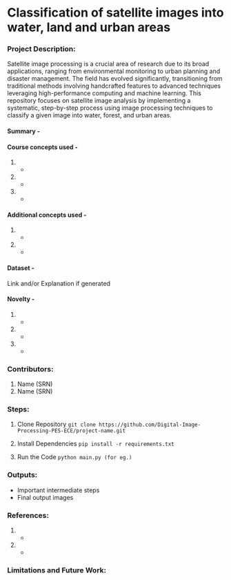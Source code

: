 # Classification of satellite images into water, land and urban areas

### Project Description: 
Satellite image processing is a crucial area of research due to its broad applications, ranging from environmental monitoring to urban planning and disaster management. The field has evolved significantly, transitioning from traditional methods involving handcrafted features to advanced techniques leveraging high-performance computing and machine learning.
This repository focuses on satellite image analysis by implementing a systematic, step-by-step process using image processing techniques to classify a given image into water, forest, and urban areas.
#### Summary - 

#### Course concepts used - 
1. -
2. -
3. -
   
#### Additional concepts used -
1. -
2. -
   
#### Dataset - 
Link and/or Explanation if generated

#### Novelty - 
1. -
2. -
3. -
   
### Contributors:
1. Name (SRN)
2. Name (SRN)

### Steps:
1. Clone Repository
```git clone https://github.com/Digital-Image-Processing-PES-ECE/project-name.git ```

2. Install Dependencies
```pip install -r requirements.txt```

3. Run the Code
```python main.py (for eg.)```

### Outputs:
* Important intermediate steps
* Final output images 

### References:
1. -
2. -
   
### Limitations and Future Work:
